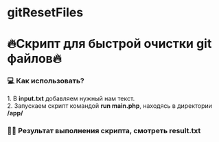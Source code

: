 # gitResetFiles

<h1 align="left">🔥Скрипт для быстрой очистки git файлов🔥</h1>

  <h3 align="left">💻 Как использовать?</h3>
  1. В  <b>input.txt</b> добавляем нужный нам текст. <br>
  2. Запускаем скрипт командой <b>run main.php</b>, находясь в директории <b>/app/</b> <br>
  
  <h3 align="left">👨‍💻 Результат выполнения скрипта, смотреть result.txt </h3>
